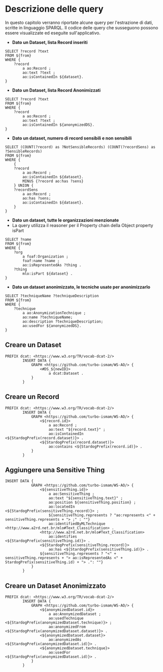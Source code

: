# Descrizione delle query

In questo capitolo verranno riportate alcune query per l'estrazione di dati, scritte in linguaggio SPARQL.
Il codice delle query che susseguono possono essere visualizzate ed eseguite sull'applicativo.

* **Dato un Dataset, lista Record inseriti**
```
SELECT ?record ?text
FROM ${from}
WHERE {
    ?record
        a ao:Record ;
        ao:text ?text ;
        ao:isContainedIn ${dataset}.
}
```
* **Dato un Dataset, lista Record Anonimizzati**
```
SELECT ?record ?text
FROM ${from}
WHERE {
    ?record
        a ao:Record ;
        ao:text ?text ;
        ao:isContainedIn ${anonymizedDS}.
}
```
* **Dato un dataset, numero di record sensibili e non sensibili**
```
SELECT (COUNT(?record) as ?NotSensibleRecords) (COUNT(?recordSens) as ?SensibleRecords)
FROM ${from}
WHERE {
    {
    ?record
        a ao:Record ;
        ao:isContainedIn ${dataset}.
        MINUS {?record ao:has ?sens}
    } UNION {
    ?recordSens
        a ao:Record ;
        ao:has ?sens;
        ao:isContainedIn ${dataset}.
    }
}
```

* **Dato un dataset, tutte le organizzazioni menzionate**
* La query utilizza il reasoner per il Property chain della Object property isPart 
```
SELECT ?name
FROM ${from}
WHERE {
    ?org
        a foaf:Organization ;
        foaf:name ?name ;
        ao:isRepresentedAs ?thing .
    ?thing
        mlo:isPart ${dataset} .
}
```

* **Dato un dataset anonimizzato, le tecniche usate per anonimizzarlo**
```
SELECT ?techniqueName ?techniqueDescription
FROM ${from}
WHERE {
    ?technique
        a ao:AnonymizationTechnique ;
        ao:name ?techniqueName;
        ao:description ?techniqueDescription;
        ao:usedFor ${anonymizedDS}.
}
```

## Creare un Dataset
```
PREFIX dcat: <https://www.w3.org/TR/vocab-dcat-2/>
        INSERT DATA {
            GRAPH <https://github.com/turbo-ismam/WS-AO/> {
                <#DS_${newID}> 
                    a dcat:Dataset .
            }
        }
```

## Creare un Record
```
PREFIX dcat: <https://www.w3.org/TR/vocab-dcat-2/>
        INSERT DATA {
            GRAPH <https://github.com/turbo-ismam/WS-AO/> {
                <${record.id}>
                    a ao:Record ;
                    ao:text "${record.text}" ;
                    ao:isContainedIn <${StardogPrefix(record.dataset)}> .
                <${StardogPrefix(record.dataset)}>
                    ao:contains <${StardogPrefix(record.id)}> .
            }
        }
```

## Aggiungere una Sensitive Thing
```
INSERT DATA {
            GRAPH <https://github.com/turbo-ismam/WS-AO/> {
                <${sensitiveThing.id}>
                    a ao:SensitiveThing ;
                    ao:text "${sensitiveThing.text}" ;
                    ao:position ${sensitiveThing.position} ;
                    ao:locatedIn <${StardogPrefix(sensitiveThing.record)}> ;
                    ${sensitiveThing.represents ? "ao:represents <" + sensitiveThing.represents + "> ;" : ""}
                    ao:identifiedByMLTechnique <http://www.a2rd.net.br/mlo#Text_Classification> .
                <http://www.a2rd.net.br/mlo#Text_Classification>
                    ao:identifies <${StardogPrefix(sensitiveThing.id)}> .
                <${StardogPrefix(sensitiveThing.record)}>
                    ao:has <${StardogPrefix(sensitiveThing.id)}> .
                ${sensitiveThing.represents ? "<" + sensitiveThing.represents + "> ao:isRepresentedAs <" + StardogPrefix(sensitiveThing.id) + "> .": ""}
            }
        }
```

## Creare un Dataset Anonimizzato
```
PREFIX dcat: <https://www.w3.org/TR/vocab-dcat-2/>
        INSERT DATA {
            GRAPH <https://github.com/turbo-ismam/WS-AO/> {
                <${anonymizedDataset.id}>
                    a ao:AnonymizedDataset ;
                    ao:usedTechnique <${StardogPrefix(anonymizedDataset.technique)}> ;
                    ao:anonymizedFrom <${StardogPrefix(anonymizedDataset.dataset)}> .
                <${anonymizedDataset.dataset}>
                    ao:anonymizedAs <${StardogPrefix(anonymizedDataset.id)}> .               
                <${anonymizedDataset.technique}>
                    ao:usedFor <${StardogPrefix(anonymizedDataset.id)}> .
            }
        }
```
